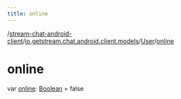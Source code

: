 ```yaml
---
title: online
---
```

/[stream-chat-android-client](../../index.md)/[io.getstream.chat.android.client.models](../index.md)/[User](index.md)/[online](online.md)  
  
  
  
# online  
var [online](online.md): [Boolean](https://kotlinlang.org/api/latest/jvm/stdlib/kotlin/-boolean/index.html) = false
